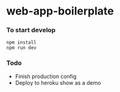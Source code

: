 # web-app-boilerplate
### To start develop
```
npm install
npm run dev
```

### Todo
  - Finish production config
  - Deploy to heroku show as a demo
